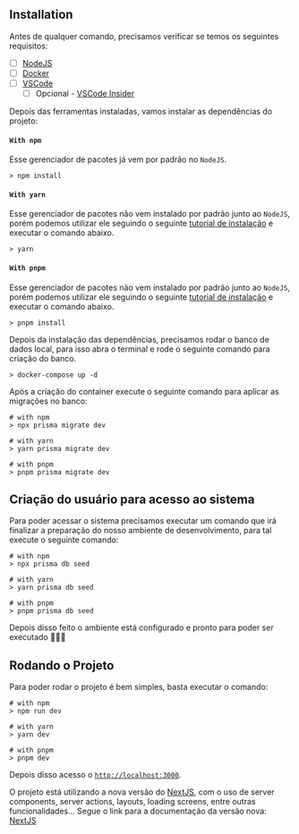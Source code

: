 ## Installation

Antes de qualquer comando, precisamos verificar se temos os seguintes requisitos: 
- [ ] [NodeJS](https://nodejs.org/en)
- [ ] [Docker](https://www.docker.com/)
- [ ] [VSCode](https://code.visualstudio.com/)
	- [ ] Opcional - [VSCode Insider](https://code.visualstudio.com/insiders/)

Depois das ferramentas instaladas, vamos instalar as dependências do projeto:

#### `With npm`

Esse gerenciador de pacotes já vem por padrão no `NodeJS`.

```shell
> npm install
```

#### `With yarn`

Esse gerenciador de pacotes não vem instalado por padrão junto ao `NodeJS`, porém podemos utilizar ele seguindo o seguinte [tutorial de instalação](https://classic.yarnpkg.com/lang/en/docs/install/#windows-stable) e executar o comando abaixo.

```shell
> yarn
```

#### `With pnpm`

Esse gerenciador de pacotes não vem instalado por padrão junto ao `NodeJS`, porém podemos utilizar ele seguindo o seguinte [tutorial de instalação](https://pnpm.io/installation) e executar o comando abaixo.

```shell
> pnpm install
```


Depois da instalação das dependências, precisamos rodar o banco de dados local, para isso abra o terminal e rode o seguinte comando para criação do banco.

```shell
> docker-compose up -d
```

Após a criação do container execute o seguinte comando para aplicar as migrações no banco:

```shell
# with npm
> npx prisma migrate dev

# with yarn
> yarn prisma migrate dev

# with pnpm
> pnpm prisma migrate dev
```

## Criação do usuário para acesso ao sistema

Para poder acessar o sistema precisamos executar um comando que irá finalizar a preparação do nosso ambiente de desenvolvimento, para tal execute o seguinte comando: 

```shell
# with npm
> npx prisma db seed

# with yarn
> yarn prisma db seed

# with pnpm
> pnpm prisma db seed
```

Depois disso feito o ambiente está configurado e pronto para poder ser executado 🚀🚀🚀


## Rodando o Projeto

Para poder rodar o projeto é bem simples, basta executar o comando:

```shell
# with npm
> npm run dev

# with yarn
> yarn dev

# with pnpm
> pnpm dev
```

Depois disso acesso o [`http://localhost:3000`](http://localhost:3000).

O projeto está utilizando a nova versão do [NextJS](https://nextjs.org/), com o uso de server components, server actions, layouts, loading screens, entre outras funcionalidades... Segue o link para a documentação da versão nova: [NextJS](https://nextjs.org/docs/app)
